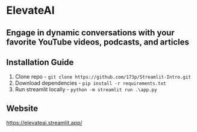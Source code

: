 # ElevateAI

## Engage in dynamic conversations with your favorite YouTube videos, podcasts, and articles

## Installation Guide 
1. Clone repo - `git clone https://github.com/173p/Streamlit-Intro.git`
2. Download dependencies - `pip install -r requirements.txt`
3. Run streamlit locally - `python -m streamlit run .\app.py`

## Website
https://elevateai.streamlit.app/
